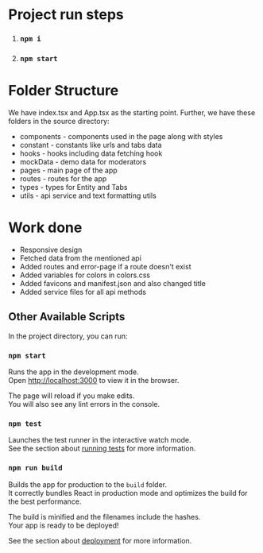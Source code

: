 # Project run steps

1. ### `npm i`
2. ### `npm start`

# Folder Structure

We have index.tsx and App.tsx as the starting point.
Further, we have these folders in the source directory:

- components - components used in the page along with styles
- constant - constants like urls and tabs data
- hooks - hooks including data fetching hook
- mockData - demo data for moderators
- pages - main page of the app
- routes - routes for the app
- types - types for Entity and Tabs
- utils - api service and text formatting utils

# Work done

- Responsive design
- Fetched data from the mentioned api
- Added routes and error-page if a route doesn't exist
- Added variables for colors in colors.css
- Added favicons and manifest.json and also changed title
- Added service files for all api methods

## Other Available Scripts

In the project directory, you can run:

### `npm start`

Runs the app in the development mode.\
Open [http://localhost:3000](http://localhost:3000) to view it in the browser.

The page will reload if you make edits.\
You will also see any lint errors in the console.

### `npm test`

Launches the test runner in the interactive watch mode.\
See the section about [running tests](https://facebook.github.io/create-react-app/docs/running-tests) for more information.

### `npm run build`

Builds the app for production to the `build` folder.\
It correctly bundles React in production mode and optimizes the build for the best performance.

The build is minified and the filenames include the hashes.\
Your app is ready to be deployed!

See the section about [deployment](https://facebook.github.io/create-react-app/docs/deployment) for more information.

